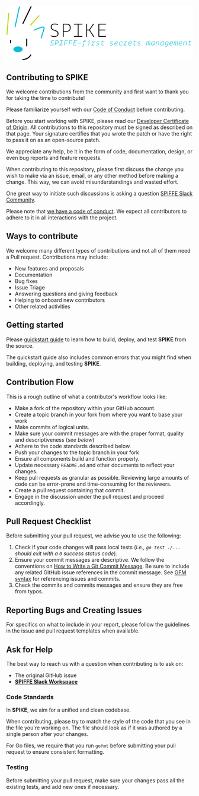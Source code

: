 ![SPIKE](docs-src/themes/zola_easydocs_theme/static/assets/spike-banner-lg.png)

## Contributing to SPIKE

We welcome contributions from the community and first want to thank you for
taking the time to contribute!

Please familiarize yourself with our [Code of Conduct](CODE_OF_CONDUCT.md) 
before contributing.

Before you start working with SPIKE, please read our
[Developer Certificate of Origin](CONTRIBUTING_DCO.md). All contributions
to this repository must be signed as described on that page. Your signature
certifies that you wrote the patch or have the right to pass it on as an
open-source patch.

We appreciate any help, be it in the form of code, documentation, design,
or even bug reports and feature requests.

When contributing to this repository, please first discuss the change you wish
to make via an issue, email, or any other method before making a change.
This way, we can avoid misunderstandings and wasted effort.

One great way to initiate such discussions is asking a question
[SPIFFE Slack Community][slack].

[slack]: https://slack.spiffe.io/ "Join SPIFFE on Slack"

Please note that [we have a code of conduct](CODE_OF_CONDUCT.md). We expect all
contributors to adhere to it in all interactions with the project.

## Ways to contribute

We welcome many different types of contributions and not all of them need a
Pull request. Contributions may include:

* New features and proposals
* Documentation
* Bug fixes
* Issue Triage
* Answering questions and giving feedback
* Helping to onboard new contributors
* Other related activities

## Getting started

Please [quickstart guide][use-the-source] to learn how to build, deploy, and 
test **SPIKE** from the source.

[use-the-source]: https://spike.ist/#/quickstart

The quickstart guide also includes common errors that you might find when
building, deploying, and testing **SPIKE**.

## Contribution Flow

This is a rough outline of what a contributor's workflow looks like:

* Make a fork of the repository within your GitHub account.
* Create a topic branch in your fork from where you want to base your work
* Make commits of logical units.
* Make sure your commit messages are with the proper format,
  quality and descriptiveness (*see below*)
* Adhere to the code standards described below.
* Push your changes to the topic branch in your fork
* Ensure all components build and function properly.
* Update necessary `README.md` and other documents to reflect your changes.
* Keep pull requests as granular as possible. Reviewing large amounts of code
  can be error-prone and time-consuming for the reviewers.
* Create a pull request containing that commit.
* Engage in the discussion under the pull request and proceed accordingly.

## Pull Request Checklist

Before submitting your pull request, we advise you to use the following:

1. Check if your code changes will pass local tests
   (*i.e., `go test ./...` should exit with a `0` success status code*).
2. Ensure your commit messages are descriptive. We follow the conventions
   on [How to Write a Git Commit Message](http://chris.beams.io/posts/git-commit/).
   Be sure to include any related GitHub issue references in the commit message.
   See [GFM syntax](https://guides.github.com/features/mastering-markdown/#GitHub-flavored-markdown)
   for referencing issues and commits.
3. Check the commits and commits messages and ensure they are free from typos.

## Reporting Bugs and Creating Issues

For specifics on what to include in your report, please follow the guidelines
in the issue and pull request templates when available.

## Ask for Help

The best way to reach us with a question when contributing is to ask on:

* The original GitHub issue
* [**SPIFFE Slack Workspace**][slack-invite]

### Code Standards

In **SPIKE**, we aim for a unified and clean codebase.

When contributing, please try to match the style of the code that you see in
the file you're working on. The file should look as if it was authored by a
single person after your changes.

For Go files, we require that you run `gofmt` before submitting your pull
request to ensure consistent formatting.

### Testing

Before submitting your pull request, make sure your changes pass all the
existing tests, and add new ones if necessary.

[slack-invite]: https://slack.spiffe.io/ "Join SPIFFE Slack"
